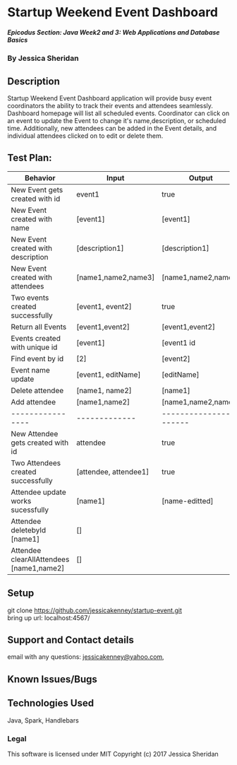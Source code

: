 # Startup Weekend Event Dashboard 

##### Epicodus Section: Java Week2 and 3: Web Applications and Database Basics

### By Jessica Sheridan

## Description

Startup Weekend Event Dashboard application will provide busy event coordinators
the ability to track their events and attendees seamlessly. Dashboard homepage
will list all scheduled events. Coordinator can click on an event to update the Event
to change it's name,description, or scheduled time. Additionally, new attendees can 
be added in the Event details, and individual attendees clicked on to edit or delete
them. 

## Test Plan: 

| Behavior      | Input | Output |
| ------------- | ------------- | ------------- |
| New Event gets created with id| event1  | true |
| New Event created with name |[event1]|[event1]|
| New Event created with description |[description1] |[description1]|
| New Event created with attendees |[name1,name2,name3] | [name1,name2,name3] |
| Two events created successfully |[event1, event2] | true |
| Return all Events |[event1,event2] | [event1,event2]  |
| Events created with unique id  |[event1] | [event1 id |
| Find event by id  |[2] | [event2]|
| Event name update  |[event1, editName] | [editName] |
| Delete attendee  |[name1, name2] | [name1] |
| Add attendee  |[name1,name2] | [name1,name2,name3] |
----------------|-------------|-----------------------|
| New Attendee gets created with id| attendee  | true |
| Two Attendees created successfully |[attendee, attendee1] | true |
| Attendee update works sucessfully| [name1] | [name-editted] |
| Attendee deletebyId  [name1] | [] |
| Attendee clearAllAttendees  [name1,name2] | [] |


## Setup
git clone https://github.com/jessicakenney/startup-event.git  
bring up url: localhost:4567/

## Support and Contact details
email with any questions: jessicakenney@yahoo.com,

## Known Issues/Bugs

## Technologies Used
Java, Spark, Handlebars

### Legal
This software is licensed under MIT Copyright (c) 2017 Jessica Sheridan

